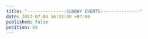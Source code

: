 ```yaml
---
title: "---------------SUNDAY EVENTS---------------"
date: 2017-07-04 16:33:00 +07:00
published: false
position: 64
---
```


